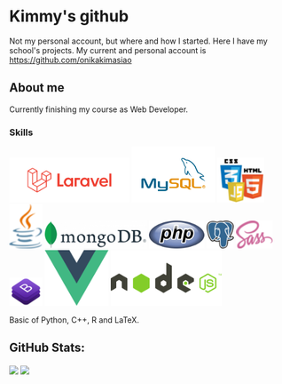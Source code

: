 # Kimmy's github
Not my personal account, but where and how I started. Here I have my school's projects. 
My current and personal account is https://github.com/onikakimasiao


## About me
Currently finishing my course as Web Developer. 

### Skills
<div>
  <img src="https://github.com/oasiao/oasiao/blob/main/images/logo_laravel.png" height="80"/>
  <img src="https://github.com/oasiao/oasiao/blob/main/images/MySQL-Logo.wine.png" height="100"/>
  <img src="https://github.com/oasiao/oasiao/blob/main/images/html-js-css.png" height="80"/>
  <img src="https://github.com/oasiao/oasiao/blob/main/images/java.png" height="80"/>
  <img src="https://github.com/oasiao/oasiao/blob/main/images/mongodb.png" height="50"/>
  <img src="https://github.com/oasiao/oasiao/blob/main/images/php.png" height="50"/>
  <img src="https://github.com/oasiao/oasiao/blob/main/images/psql.png" height="50"/>
  <img src="https://github.com/oasiao/oasiao/blob/main/images/sass.png" height="50"/>
  <img src="https://github.com/oasiao/oasiao/blob/main/images/bootstrap.png" height="50"/>
<img src="https://github.com/oasiao/oasiao/blob/main/images/vue.png" height="100"/>
<img src="https://github.com/oasiao/oasiao/blob/main/images/node-js.png" height="100"/>
 </div>

Basic of Python, C++, R and LaTeX.

## GitHub Stats:
<img align="center" src="https://api.mygitstats.com/svg/74007996" height="150"/>
<img align="center" src="https://github-readme-stats.vercel.app/api?username=oasiao&show_icons=true&theme=dracula&hide_title=true&show_icons=true&count_private=true" height="150"/>
